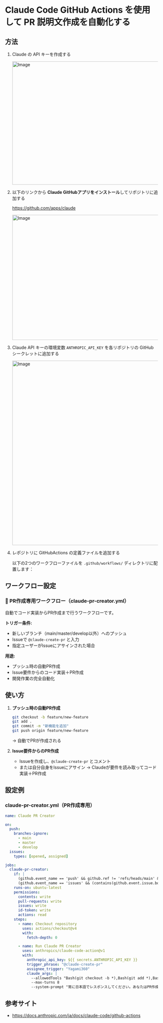 # Claude Code GitHub Actions を使用して PR 説明文作成を自動化する

## 方法

1. Claude の API キーを作成する

    <img width="500" height="405" alt="Image" src="https://github.com/user-attachments/assets/db479178-e777-4b29-b596-353bc876eb5c" />

2. 以下のリンクから **Claude GitHubアプリをインストール**してリポジトリに追加する

    https://github.com/apps/claude

    <img width="500" height="411" alt="Image" src="https://github.com/user-attachments/assets/ab03351a-dea1-45cc-b1af-9cb82cde3989" />

3. Claude API キーの環境変数 `ANTHROPIC_API_KEY` を各リポジトリの GitHub シークレットに追加する

    <img width="728" height="606" alt="Image" src="https://github.com/user-attachments/assets/baa344ee-a0cf-4377-9ffc-b95f6279f0d9" />

4. レポジトリに GitHubActions の定義ファイルを追加する

    以下の2つのワークフローファイルを `.github/workflows/` ディレクトリに配置します：

## ワークフロー設定

### 🚀 PR作成専用ワークフロー（claude-pr-creator.yml）

自動でコード実装からPR作成まで行うワークフローです。

**トリガー条件:**
- 新しいブランチ（main/master/develop以外）へのプッシュ
- Issueで `@claude-create-pr` と入力
- 指定ユーザーがIssueにアサインされた場合

**用途:**
- プッシュ時の自動PR作成
- Issue要件からのコード実装＋PR作成
- 開発作業の完全自動化

## 使い方

1. **プッシュ時の自動PR作成**
   ```bash
   git checkout -b feature/new-feature
   git add .
   git commit -m "新機能を追加"
   git push origin feature/new-feature
   ```
   → 自動でPRが作成される

2. **Issue要件からのPR作成**
   - Issueを作成し、`@claude-create-pr` とコメント
   - または自分自身をIssueにアサイン
   → Claudeが要件を読み取ってコード実装＋PR作成

## 設定例

### claude-pr-creator.yml（PR作成専用）
```yaml
name: Claude PR Creator

on:
  push:
    branches-ignore:
      - main
      - master
      - develop
  issues:
    types: [opened, assigned]

jobs:
  claude-pr-creator:
    if: |
      (github.event_name == 'push' && github.ref != 'refs/heads/main' && github.ref != 'refs/heads/master' && github.ref != 'refs/heads/develop') ||
      (github.event_name == 'issues' && (contains(github.event.issue.body, '@claude-create-pr') || contains(github.event.issue.title, '@claude-create-pr') || github.event.issue.assignee.login == 'Yagami360'))
    runs-on: ubuntu-latest
    permissions:
      contents: write
      pull-requests: write
      issues: write
      id-token: write
      actions: read
    steps:
      - name: Checkout repository
        uses: actions/checkout@v4
        with:
          fetch-depth: 0

      - name: Run Claude PR Creator
        uses: anthropics/claude-code-action@v1
        with:
          anthropic_api_key: ${{ secrets.ANTHROPIC_API_KEY }}
          trigger_phrase: "@claude-create-pr"
          assignee_trigger: "Yagami360"
          claude_args: |
            --allowedTools "Bash(git checkout -b *),Bash(git add *),Bash(git commit *),Bash(git push *),Bash(gh pr create *),Bash(gh pr list),Bash(gh pr view *),Bash(npm install),Bash(npm run build),Bash(npm run test:*),Bash(npm run lint:*)"
            --max-turns 8
            --system-prompt "常に日本語でレスポンスしてください。あなたはPR作成専用のアシスタントです。実際にコードを書いて実装し、PRを作成してください。"
```

## 参考サイト

- https://docs.anthropic.com/ja/docs/claude-code/github-actions
